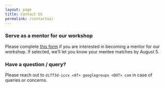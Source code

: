 ```yaml
---
layout: page
title: Contact Us
permalink: /contactus/
---
```


### Serve as a mentor for our workshop

Please complete [this form](https://forms.gle/PqHj7mDfsETPfZrJ8) if you are interested in becoming a mentor for our workshop. If selected, we’ll let you know your mentee matches by August 5.


### Have a question / query?

Please reach out to `diff3d-iccv <AT> googlegroups <DOT> com` in case of queries or concerns.
